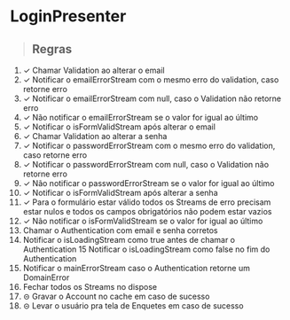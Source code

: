 # LoginPresenter

> ## Regras
1. ✓ Chamar Validation ao alterar o email 
2. ✓ Notificar o emailErrorStream com o mesmo erro do validation, caso retorne erro
3. ✓ Notificar o emailErrorStream com null, caso o Validation não retorne erro
4. ✓ Não notificar o emailErrorStream se o valor for igual ao último
5. ✓ Notificar o isFormValidStream após alterar o email
6. ✓ Chamar Validation ao alterar a senha
7. ✓ Notificar o passwordErrorStream com o mesmo erro do validation, caso retorne erro
8. ✓ Notificar o passwordErrorStream com null, caso o Validation não retorne erro
9. ✓ Não notificar o passwordErrorStream se o valor for igual ao último
10. ✓ Notificar o isFormValidStream após alterar a senha
11. ✓ Para o formulário estar válido todos os Streams de erro precisam estar nulos e todos os campos obrigatórios não podem estar vazios
12. ✓ Não notificar o isFormValidStream se o valor for igual ao último
13. Chamar o Authentication com email e senha corretos
14. Notificar o isLoadingStream como true antes de chamar o Authentication
15 Notificar o isLoadingStream como false no fim do Authentication
16. Notificar o mainErrorStream caso o Authentication retorne um DomainError
17. Fechar todos os Streams no dispose
18. ⊝ Gravar o Account no cache em caso de sucesso
19. ⊝ Levar o usuário pra tela de Enquetes em caso de sucesso